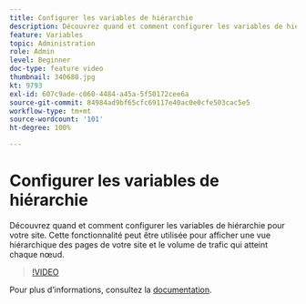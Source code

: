 ```yaml
---
title: Configurer les variables de hiérarchie
description: Découvrez quand et comment configurer les variables de hiérarchie pour votre site. Cette fonctionnalité peut être utilisée pour afficher une vue hiérarchique des pages de votre site et le volume de trafic qui atteint chaque nœud.
feature: Variables
topic: Administration
role: Admin
level: Beginner
doc-type: feature video
thumbnail: 340680.jpg
kt: 9793
exl-id: 607c9ade-c060-4484-a45a-5f50172cee6a
source-git-commit: 84984ad9bf65cfc69117e40ac0e0cfe503cac5e5
workflow-type: tm+mt
source-wordcount: '101'
ht-degree: 100%

---
```


# Configurer les variables de hiérarchie

Découvrez quand et comment configurer les variables de hiérarchie pour votre site. Cette fonctionnalité peut être utilisée pour afficher une vue hiérarchique des pages de votre site et le volume de trafic qui atteint chaque nœud.

>[!VIDEO](https://video.tv.adobe.com/v/340680/?quality=12&learn=on)

Pour plus dʼinformations, consultez la [documentation](https://experienceleague.adobe.com/docs/analytics/implementation/vars/page-vars/hier.html?lang=fr).
